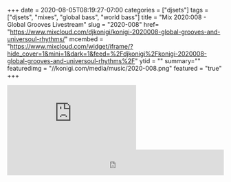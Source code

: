 +++
date = 2020-08-05T08:19:27-07:00
categories = ["djsets"]
tags = ["djsets", "mixes", "global bass", "world bass"]
title = "Mix 2020:008 - Global Grooves Livestream"
slug = "2020-008"
href= "https://www.mixcloud.com/djkonigi/konigi-2020008-global-grooves-and-universoul-rhythms/"
mcembed = "https://www.mixcloud.com/widget/iframe/?hide_cover=1&mini=1&dark=1&feed=%2Fdjkonigi%2Fkonigi-2020008-global-grooves-and-universoul-rhythms%2F"
ytid = ""
summary=""
featuredimg = "//konigi.com/media/music/2020-008.png"
featured = "true"
+++

<div class="video"><div class="embed">
<iframe src="https://www.youtube.com/embed/Ny6CjhKwMhg" frameborder="0" allow="accelerometer; autoplay; encrypted-media; gyroscope; picture-in-picture" allowfullscreen></iframe>
</div></div>

<div class="mix"><div class="embed">
<iframe width="100%" height="60" src="https://www.mixcloud.com/widget/iframe/?hide_cover=1&mini=1&dark=1&feed=%2Fdjkonigi%2Fkonigi-2020008-global-grooves-and-universoul-rhythms%2F" frameborder="0" ></iframe>
</div></div>
